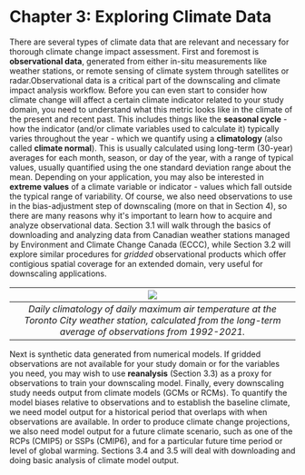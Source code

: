 # Chapter 3: Exploring Climate Data

There are several types of climate data that are relevant and necessary for thorough climate change impact assessment. First and foremost is **observational data**, generated from either in-situ measurements like weather stations, or remote sensing of climate system through satellites or radar.Observational data is a critical part of the downscaling and climate impact analysis workflow. Before you can even start to consider how climate change will affect a certain climate indicator related to your study domain, you need to understand what this metric looks like in the climate of the present and recent past. This includes things like the **seasonal cycle** - how the indicator (and/or climate variables used to calculate it) typically varies throughout the year -  which we quantify using a **climatology** (also called **climate normal**). This is usually calculated using long-term (30-year) averages for each month, season, or day of the year, with a range of typical values, usually quantified using the one standard deviation range about the mean. Depending on your application, you may also be interested in **extreme values** of a climate variable or indicator - values which fall outside the typical range of variability. Of course, we also need observations to use in the bias-adjustment step of downscaling (more on that in Section 4), so there are many reasons why it's important to learn how to acquire and analyze observational data. Section 3.1 will walk through the basics of downloading and analyzing data from Canadian weather stations managed by Environment and Climate Change Canada (ECCC), while Section 3.2 will explore similar procedures for *gridded* observational products which offer contigious spatial coverage for an extended domain, very useful for downscaling applications.

|![](./figures/toronto_station_tmax_climatology.png)|
|:--:|
|*Daily climatology of daily maximum air temperature at the Toronto City weather station, calculated from the long-term average of observations from 1992-2021.*|


Next is synthetic data generated from numerical models. If gridded observations are not available for your study domain or for the variables you need, you may wish to use **reanalysis** (Section 3.3) as a proxy for observations to train your downscaling model. Finally, every downscaling study needs output from climate models (GCMs or RCMs). To quantify the model biases relative to observations and to establish the baseline climate, we need model output for a historical period that overlaps with when observations are available. In order to produce climate change projections, we also need model output for a future climate scenario, such as one of the RCPs (CMIP5) or SSPs (CMIP6), and for a particular future time period or level of global warming. Sections 3.4 and 3.5 will deal with downloading and doing basic analysis of climate model output.